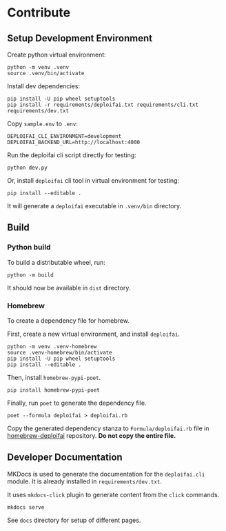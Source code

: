 # Contribute

## Setup Development Environment

Create python virtual environment:

```shell
python -m venv .venv
source .venv/bin/activate
````

Install dev dependencies:

```shell
pip install -U pip wheel setuptools
pip install -r requirements/deploifai.txt requirements/cli.txt requirements/dev.txt
```

Copy `sample.env` to `.env`:

```text
DEPLOIFAI_CLI_ENVIRONMENT=development
DEPLOIFAI_BACKEND_URL=http://localhost:4000
```

Run the deploifai cli script directly for testing:

```shell
python dev.py
```

Or, install `deploifai` cli tool in virtual environment for testing:

```shell
pip install --editable . 
```

It will generate a `deploifai` executable in `.venv/bin` directory.

## Build

### Python build

To build a distributable wheel, run:

```shell
python -m build
```

It should now be available in `dist` directory.

### Homebrew

To create a dependency file for homebrew.

First, create a new virtual environment, and install `deploifai`.

```shell
python -m venv .venv-homebrew
source .venv-homebrew/bin/activate
pip install -U pip wheel setuptools
pip install --editable .
```

Then, install `homebrew-pypi-poet`.

```shell
pip install homebrew-pypi-poet
```

Finally, run `poet` to generate the dependency file.

```shell
poet --formula deploifai > deploifai.rb
```

Copy the generated dependency stanza to `Formula/deploifai.rb` file in [homebrew-deploifai](https://github.com/deploifai/homebrew-deploifai) repository.
**Do not copy the entire file.**

## Developer Documentation

MKDocs is used to generate the documentation for the `deploifai.cli` module. It is already installed in `requirements/dev.txt`.

It uses `mkdocs-click` plugin to generate content from the `click` commands.

```shell
mkdocs serve
```

See `docs` directory for setup of different pages.
